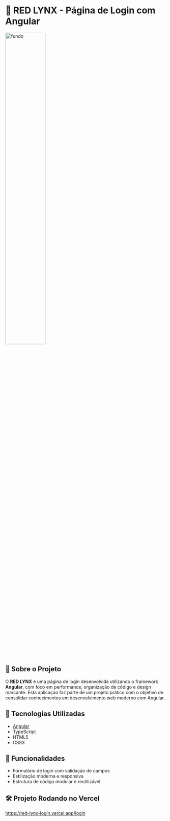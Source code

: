 # 🦾 RED LYNX - Página de Login com Angular

<img src="https://github.com/user-attachments/assets/e20b3799-52fc-47d9-8ace-75d26ea21c1e" alt="fundo" width="50%" />


## 📌 Sobre o Projeto

O **RED LYNX** é uma página de login desenvolvida utilizando o framework **Angular**, com foco em performance, organização de código e design marcante. Esta aplicação faz parte de um projeto prático com o objetivo de consolidar conhecimentos em desenvolvimento web moderno com Angular.


## 🚀 Tecnologias Utilizadas

- [Angular](https://angular.io/)
- TypeScript
- HTML5
- CSS3

## 🎯 Funcionalidades

- Formulário de login com validação de campos
- Estilização moderna e responsiva
- Estrutura de código modular e reutilizável

## 🛠️ Projeto Rodando no Vercel

https://red-lynx-login.vercel.app/login

